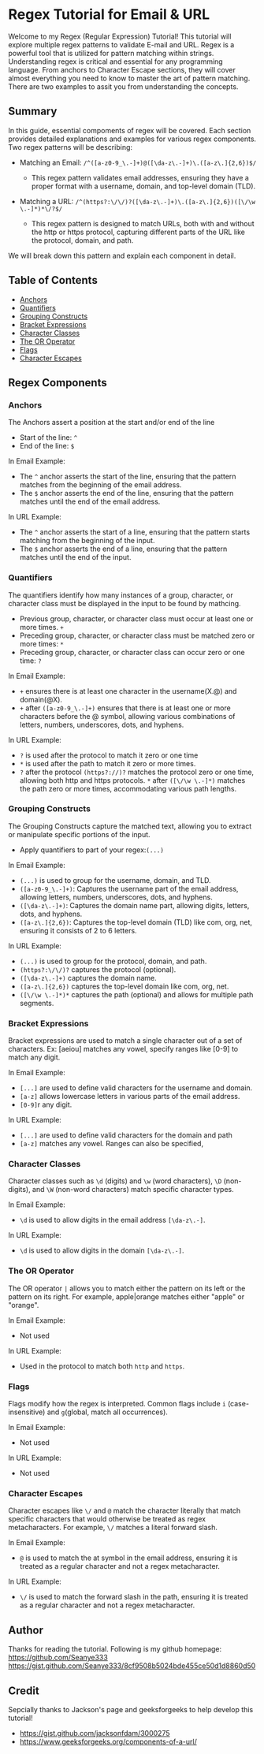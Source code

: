 # Regex Tutorial for Email & URL

Welcome to my Regex (Regular Expression) Tutorial! This tutorial will explore multiple regex patterns to validate E-mail and URL. Regex is a powerful tool that is utilized for pattern matching within strings. Understanding regex is critical and essential for any programming language. From anchors to Character Escape sections, they will cover almost everything you need to know to master the art of pattern matching. There are two examples to assit you from understanding the concepts. 

## Summary

In this guide, essential compoments of regex will be covered. Each section provides detailed explanations and examples for various regex components. 
Two regex patterns will be describing:
* Matching an Email: `/^([a-z0-9_\.-]+)@([\da-z\.-]+)\.([a-z\.]{2,6})$/`
    * This regex pattern validates email addresses, ensuring they have a proper format with a username, domain, and top-level domain (TLD). 
    
* Matching a URL: `/^(https?:\/\/)?([\da-z\.-]+)\.([a-z\.]{2,6})([\/\w \.-]*)*\/?$/`
    * This regex pattern is designed to match URLs, both with and without the http or https protocol, capturing different parts of the URL like the protocol, domain, and path. 

We will break down this pattern and explain each component in detail.
## Table of Contents

- [Anchors](#anchors)
- [Quantifiers](#quantifiers)
- [Grouping Constructs](#grouping-constructs)
- [Bracket Expressions](#bracket-expressions)
- [Character Classes](#character-classes)
- [The OR Operator](#the-or-operator)
- [Flags](#flags)
- [Character Escapes](#character-escapes)

## Regex Components

### Anchors
The Anchors assert a position at the start and/or end of the line

  * Start of the line: `^`
  * End of the line: `$`
  
In Email Example: 
   * The `^` anchor asserts the start of the line, ensuring that the pattern matches from the beginning of the email address. 
   * The `$` anchor asserts the end of the line, ensuring that the pattern matches until the end of the email address.

In URL Example: 
   * The `^` anchor asserts the start of a line, ensuring that the pattern starts matching from the beginning of the input. 
   * The `$` anchor asserts the end of a line, ensuring that the pattern matches until the end of the input.
  
### Quantifiers
The quantifiers identify how many instances of a group, character, or character class must be displayed in the input to be found by mathcing. 
  * Previous group, character, or character class must occur at least one or more times. `+`
  * Preceding group, character, or character class must be matched zero or more times: `*`
  * Preceding group, character, or character class can occur zero or one time: `?`

In Email Example: 
   * `+` ensures there is at least one character in the username(X.@) and domain(@X).
   * `+` after `([a-z0-9_\.-]+)` ensures that there is at least one or more characters before the @ symbol, allowing various combinations of letters, numbers, underscores, dots, and hyphens.

In URL Example: 
   * `?` is used after the protocol to match it zero or one time
   * `*` is used after the path to match it zero or more times.
   * `?` after the protocol `(https?://)?` matches the protocol zero or one time, allowing both http and https protocols. `*` after `([\/\w \.-]*)` matches the path zero or more times, accommodating various path lengths.

### Grouping Constructs
The Grouping Constructs capture the matched text, allowing you to extract or manipulate specific portions of the input. 
   * Apply quantifiers to part of your regex:`(...)`
   
In Email Example: 
   * `(...)` is used to group for the username, domain, and TLD.
   * `([a-z0-9_\.-]+)`: Captures the username part of the email address, allowing letters, numbers, underscores, dots, and hyphens.
   * `([\da-z\.-]+)`: Captures the domain name part, allowing digits, letters, dots, and hyphens.
   * `([a-z\.]{2,6})`: Captures the top-level domain (TLD) like com, org, net, ensuring it consists of 2 to 6 letters.

In URL Example: 
   * `(...)` is used to group for the protocol, domain, and path.
   * `(https?:\/\/)?` captures the protocol (optional).
   * `([\da-z\.-]+)` captures the domain name.
   * `([a-z\.]{2,6})` captures the top-level domain  like com, org, net.
   * `([\/\w \.-]*)*` captures the path (optional) and allows for multiple path segments.

### Bracket Expressions
Bracket expressions are used to match a single character out of a set of characters. Ex: [aeiou] matches any vowel, specify ranges like [0-9] to match any digit. 

In Email Example:  
   * `[...]` are used to define valid characters for the username and domain.
   * `[a-z]` allows lowercase letters in various parts of the email address.
   * `[0-9]`r any digit.
   
In URL Example: 
   * `[...]` are used to define valid characters for the domain and path
   * `[a-z]` matches any vowel. Ranges can also be specified, 

### Character Classes
Character classes such as `\d` (digits) and `\w` (word characters), `\D` (non-digits),  and `\W` (non-word characters) match specific character types.

In Email Example: 
   * `\d` is used to allow digits in the email address `[\da-z\.-]`.
   
In URL Example: 
   * `\d` is used to allow digits in the domain `[\da-z\.-]`.

### The OR Operator
The OR operator `|` allows you to match either the pattern on its left or the pattern on its right. For example, apple|orange matches either "apple" or "orange".

In Email Example: 
   * Not used 
   
In URL Example: 
   *  Used in the protocol to match both `http` and `https`.

### Flags
Flags modify how the regex is interpreted. Common flags include `i` (case-insensitive) and `g`(global, match all occurrences).

In Email Example: 
   * Not used 
   
In URL Example: 
   * Not used

### Character Escapes
Character escapes like `\/` and `@` match the character literally that match specific characters that would otherwise be treated as regex metacharacters. For example, `\/` matches a literal forward slash.

In Email Example: 
   * `@` is used to match the at symbol in the email address, ensuring it is treated as a regular character and not a regex metacharacter.

In URL Example: 
   * `\/` is used to match the forward slash in the path, ensuring it is treated as a regular character and not a regex metacharacter.

## Author

Thanks for reading the tutorial. Following is my github homepage: https://github.com/Seanye333
https://gist.github.com/Seanye333/8cf9508b5024bde455ce50d1d8860d50

## Credit 
Sepcially thanks to Jackson's page and geeksforgeeks to help develop this tutorial!  
 * https://gist.github.com/jacksonfdam/3000275
 * https://www.geeksforgeeks.org/components-of-a-url/